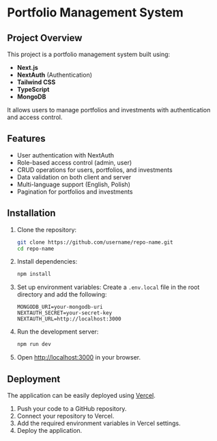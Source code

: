 # Portfolio Management System

## Project Overview

This project is a portfolio management system built using:

- **Next.js**
- **NextAuth** (Authentication)
- **Tailwind CSS**
- **TypeScript**
- **MongoDB**

It allows users to manage portfolios and investments with authentication and access control.

## Features

- User authentication with NextAuth
- Role-based access control (admin, user)
- CRUD operations for users, portfolios, and investments
- Data validation on both client and server
- Multi-language support (English, Polish)
- Pagination for portfolios and investments

## Installation

1. Clone the repository:

   ```bash
   git clone https://github.com/username/repo-name.git
   cd repo-name
   ```

2. Install dependencies:

   ```bash
   npm install
   ```

3. Set up environment variables:
   Create a `.env.local` file in the root directory and add the following:

   ```env
   MONGODB_URI=your-mongodb-uri
   NEXTAUTH_SECRET=your-secret-key
   NEXTAUTH_URL=http://localhost:3000
   ```

4. Run the development server:

   ```bash
   npm run dev
   ```

5. Open [http://localhost:3000](http://localhost:3000) in your browser.

## Deployment

The application can be easily deployed using [Vercel](https://vercel.com/).

1. Push your code to a GitHub repository.
2. Connect your repository to Vercel.
3. Add the required environment variables in Vercel settings.
4. Deploy the application.
